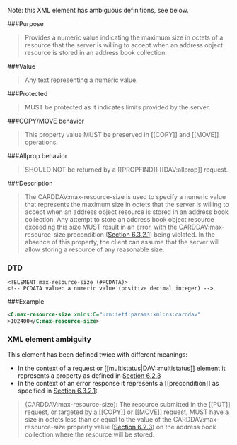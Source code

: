 <!-- --- title: urn:ietf:params:xml:ns:carddav:max-resource-size -->
<!-- --- link_title: CARDDAV:max-resource-size -->
<!-- --- current_spec: RFC 6352 -->
<!-- --- current_spec_rfc_number: 6352 -->
<!-- --- current_spec_rfc_section: 6.2.3 -->
<!-- --- xml_namespace: urn:ietf:params:xml:ns:carddav -->
<!-- --- xml_element: max-resource-size -->
<!-- --- type: property -->
<!-- --- purpose: Provides a numeric value indicating the maximum size in octets of a resource that the server is willing to accept when an address object resource is stored in an address book collection. -->
<!-- --- value: any text representing a numeric value-->
<!-- --- protected: MUST -->
<!-- --- allprop: SHOULD NOT -->
<!-- --- valid_for: [[urn:ietf:params:xml:ns:carddav:addressbook]] -->

<!-- >>> property-summary-box --><!-- <<< -->

<!-- below is a list of common sections for property definitions. Adjust the list as needed. Don't forget to block-quote any text that's copied from the RFC -->

Note: this XML element has ambiguous definitions, see below.

###Purpose
> Provides a numeric value indicating the maximum size in octets of a resource that the server is willing to accept when an address object resource is stored in an address book collection.

###Value
> Any text representing a numeric value.

###Protected
> MUST be protected as it indicates limits provided by the server.

###COPY/MOVE behavior
> This property value MUST be preserved in [[COPY]] and [[MOVE]] operations.

###Allprop behavior
> SHOULD NOT be returned by a [[PROPFIND]] [[DAV:allprop]] request.

###Description
> The CARDDAV:max-resource-size is used to specify a numeric value that represents the maximum size in octets that the server is willing to accept when an address object resource is stored in an address book collection. Any attempt to store an address book object resource exceeding this size MUST result in an error, with the CARDDAV:max-resource-size precondition ([Section 6.3.2.1](https://tools.ietf.org/html/rfc6352#section-6.3.2.1)) being violated. In the absence of this property, the client can assume that the server will allow storing a resource of any reasonable size.

### DTD
> 
```
<!ELEMENT max-resource-size (#PCDATA)>
<!-- PCDATA value: a numeric value (positive decimal integer) -->
```

###Example
> 
>
```xml
<C:max-resource-size xmlns:C="urn:ietf:params:xml:ns:carddav"
>102400</C:max-resource-size>
```

### XML element ambiguity

This element has been defined twice with different meanings:

* In the context of a request or [[multistatus|DAV::multistatus]] element it represents a property as defined in [Section 6.2.3](http://tools.ietf.org/html/rfc6352#section-6.2.3)
* In the context of an error response it represents a [[precondition]] as specified in [Section 6.3.2.1](https://tools.ietf.org/html/rfc6352#section-6.3.2.1):

>(CARDDAV:max-resource-size): The resource submitted in the [[PUT]] request, or targeted by a [[COPY]] or [[MOVE]] request, MUST have a size in octets less than or equal to the value of the CARDDAV:max-resource-size property value ([Section 6.2.3](http://tools.ietf.org/html/rfc6352#section-6.2.3)) on the address book collection where the resource will be stored.

